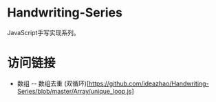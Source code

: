 # Handwriting-Series
JavaScript手写实现系列。

# 访问链接
- 数组
-- 数组去重
   (双循环)[https://github.com/ideazhao/Handwriting-Series/blob/master/Array/unique_loop.js]